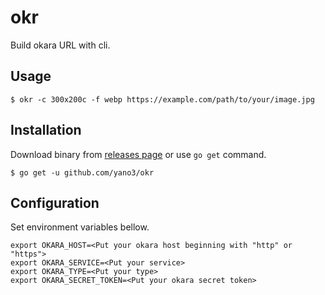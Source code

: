 # okr

Build okara URL with cli.

## Usage

```console
$ okr -c 300x200c -f webp https://example.com/path/to/your/image.jpg
```

## Installation

Download binary from [releases page](https://github.com/yano3/okr/releases) or use `go get` command.

```console
$ go get -u github.com/yano3/okr
```

## Configuration

Set environment variables bellow.

```
export OKARA_HOST=<Put your okara host beginning with "http" or "https">
export OKARA_SERVICE=<Put your service>
export OKARA_TYPE=<Put your type>
export OKARA_SECRET_TOKEN=<Put your okara secret token>
```
